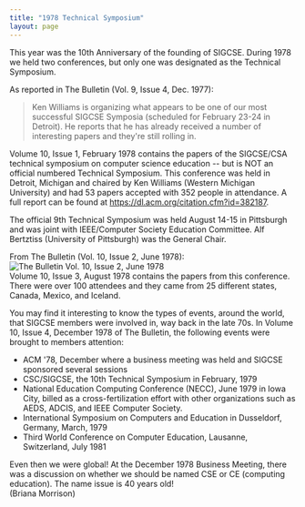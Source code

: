 ```yaml
---
title: "1978 Technical Symposium"
layout: page
---
```


This year was the 10th Anniversary of the founding of SIGCSE. During
1978 we held two conferences, but only one was designated as the
Technical Symposium.

As reported in The Bulletin (Vol. 9, Issue 4, Dec. 1977):

> Ken Williams is organizing what appears to be one of our most
> successful SIGCSE Symposia (scheduled for February 23-24 in Detroit).
> He reports that he has already received a number of interesting papers
> and they\'re still rolling in.

Volume 10, Issue 1, February 1978 contains the papers of the SIGCSE/CSA
technical symposium on computer science education -- but is NOT an
official numbered Technical Symposium. This conference was held in
Detroit, Michigan and chaired by Ken Williams (Western Michigan
University) and had 53 papers accepted with 352 people in attendance. A
full report can be found at <https://dl.acm.org/citation.cfm?id=382187>.

The official 9th Technical Symposium was held August 14-15 in Pittsburgh
and was joint with IEEE/Computer Society Education Committee. Alf
Bertztiss (University of Pittsburgh) was the General Chair.

From The Bulletin (Vol. 10, Issue 2, June 1978):\
![The Bulletin Vol. 10, Issue 2, June
1978](../../files/images/50yearsofSIGCSE/ninthTS.jpg)\
Volume 10, Issue 3, August 1978 contains the papers from this
conference. There were over 100 attendees and they came from 25
different states, Canada, Mexico, and Iceland.

You may find it interesting to know the types of events, around the
world, that SIGCSE members were involved in, way back in the late 70s.
In Volume 10, Issue 4, December 1978 of The Bulletin, the following
events were brought to members attention:

-   ACM '78, December where a business meeting was held and SIGCSE
    sponsored several sessions
-   CSC/SIGCSE, the 10th Technical Symposium in February, 1979
-   National Education Computing Conference (NECC), June 1979 in Iowa
    City, billed as a cross-fertilization effort with other
    organizations such as AEDS, ADCIS, and IEEE Computer Society.
-   International Symposium on Computers and Education in Dusseldorf,
    Germany, March, 1979
-   Third World Conference on Computer Education, Lausanne, Switzerland,
    July 1981

Even then we were global! At the December 1978 Business Meeting, there
was a discussion on whether we should be named CSE or CE (computing
education). The name issue is 40 years old!\
(Briana Morrison)
